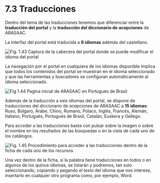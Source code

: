 
# 7.3 Traducciones

Dentro del tema de las traducciones tenemos que diferenciar entre la **traducción del portal** y la **traducción del diccionario de acepciones** de ARASAAC.

La interfaz del portal está traducida a **6 idiomas** además del castellano.

![Fig. 1.43 Captura de la cabecera del portal donde se puede modificar el idioma del portal](https://lh6.googleusercontent.com/-Sm52HQ0gHt4/UicFqaDVCbI/AAAAAAAABP0/PAXla5qGMeE/w1040-h112-no/traducciones_1.png)

La navegación por el portal en cualquiera de los idiomas disponible implica que todos los contenidos del portal se muestran en el idioma seleccionado y que las herramientas y buscadores se configuran automáticamente al idioma seleccionado.

![Fig 1.44 Pagina inicial de ARASAAC en Portugués de Brasil](https://lh5.googleusercontent.com/-LuJygJaJZjI/UicG3IoARrI/AAAAAAAABQI/696TeuEc6Nc/w724-h553-no/traducciones_2.png)

Además de la traducción a seis idiomas del portal, se dispone de traducciones del diccionario de acepciones de ARASAAC a **15 idiomas**: Ruso, Búlgaro, Árabe, Chino, Rumano, Polaco, Inglés, Francés, Alemán, Italiano, Portugués, Portugués de Brasil, Catalán, Euskera y Gallego.

Para acceder a las traducciones basta con pulsar sobre la imagen o sobre el nombre en los resultados de las búsquedas o en la vista de cada uno de los catálogos.

![Fig. 1.45 Procedimiento para acceder a las traducciones dentro de la ficha de cada uno de los recursos](https://lh3.googleusercontent.com/-sdjq9hp1TLI/UicTW-xwHTI/AAAAAAAABQg/kGG6FniRFqM/w1021-h553-no/traducciones_3.png)

Una vez dentro de la ficha, si la palabra tiene traducciones en todos o en algunos de los quince idiomas, se listarán y podremos, tan solo seleccionando, copiando y pegando el texto del idioma que nos interese, insertarlo en cualquier otro programa como, por ejemplo, Word.

